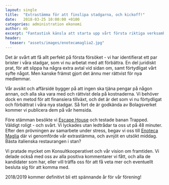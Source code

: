 ```yaml
---
layout: single
title:  "Extrastämma för att finslipa stadgarna, och kickoff!"
date:   2018-03-25 10:00:00 +0100
categories: administration ekonomi
author: mb
excerpt: "Fantastisk känsla att starta upp vårt första riktiga verksamhetsår med dessa fantastiska medlemmar."
header:
  teaser: "assets/images/enotecamaglia2.jpg"
---
```

Det är svårt att få allt perfekt på första försöket - vi har identifierat ett par brister i våra stadgar, som vi nu arbetat med att förbättra. En del juridiskt prat, för att slippa ha några extra avtal vid sidan om, samt förtydligat vårt syfte något. Men kanske främst gjort det ännu mer rättvist för nya medlemmar.

Vår avsikt och affärsidé bygger på att ingen ska tjäna pengar på någon annan, och alla ska vara med och rättvist dela på kostnaderna. Vi behöver dock en metod för att finansiera tillväxt, och det är det som vi nu förtydligat och förbättrat i våra nya stadgar. Så fort de är godkända av Bolagsverket kommer vi publicera dem på vår hemsida.

Före stämman besökte vi [Escape House](https://escapehouse.se/gothenburg/) och testade banan Trapped. Väldigt roligt - och svårt. Vi lyckades utan ledtrådar ta oss ut på 48 minuter. Efter den prövningen av samarbete under stress, begav vi oss till [Enoteca Maglia](http://www.enotecamaglia.se/) där vi genomförde vår extrastämma, och avnjöt en utsökt middag. Bästa italienska restaurangen i stan?

Vi pratade mycket om Konsultkooperativet och vår vision om framtiden. Vi delade också med oss av alla positiva kommentarer vi fått, och alla de kandidater som har, eller vill träffa oss för att få veta mer och eventuellt besluta sig för att komma med.

2018/2019 kommer definitivt bli ett spännande år för vår förening!
